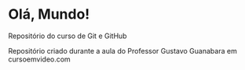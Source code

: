 # Olá, Mundo!
 Repositório do curso de Git e GitHub

 Repositório criado durante a aula do Professor Gustavo Guanabara em cursoemvideo.com

